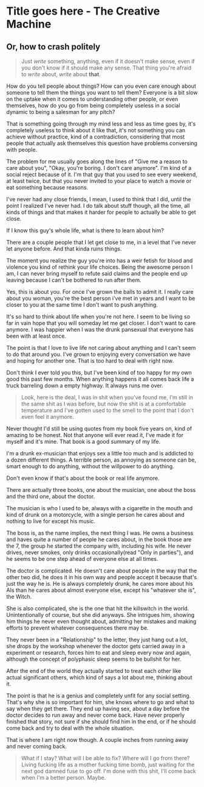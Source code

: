 # Title goes here - The Creative Machine
## Or, how to crash politely

> Just _write_ something, anything, even if it doesn't make sense, even if you don't know if it should make any sense. That thing you're afraid to _write_ about, _write_ about __that__.

How do you tell people about things? How can you even care enough about someone to tell them the things you want to tell them? Everyone is a bit slow on the uptake when it comes to understanding other people, or even themselves, how do you go from being completely useless in a social dynamic to being a salesman for any pitch?

That is something going through my mind less and less as time goes by, it's completely useless to think about it like that, it's not something you can achieve without practice, kind of a contradiction, considering that most people that actually ask themselves this question have problems conversing with people.

The problem for me usually goes along the lines of "Give me a reason to care about you", "Okay, you're boring. I don't care anymore". I'm kind of a social reject because of it. I'm that guy that you used to see every weekend, at least twice, but that you never invited to your place to watch a movie or eat something because reasons.

I've never had any close friends, I mean, I used to think that I did, until the point I realized I've never had. I do talk about stuff though, all the time, all kinds of things and that makes it harder for people to actually be able to get close.

If I know this guy's whole life, what is there to learn about him?

There are a couple people that I let get close to me, in a level that I've never let anyone before. And that kinda ruins things.

The moment you realize the guy you're into has a weir fetish for blood and violence you kind of rethink your life choices. Being the awesome person I am, I can never bring myself to refute said claims and the people end up leaving because I can't be bothered to run after them.

Yes, this is about you. For once I've grown the balls to admit it. I really care about you woman, you're the best person i've met in years and I want to be closer to you at the same time I don't want to push anything.

It's so hard to think about life when you're not here. I seem to be living so far in vain hope that you will someday let me get closer. I don't want to care anymore. I was happier when I was the drunk pansexual that everyone has been with at least once.

The point is that I love to live life not caring about anything and I can't seem to do that around you. I've grown to enjoying every conversation we have and hoping for another one. That is too hard to deal with right now.

Don't think I ever told you this, but I've been kind of too happy for my own good this past few months. When anything happens it all comes back life a truck barreling down a empty highway. It always runs me over.

>Look, here is the deal, I was in shit when you've found me, I'm still in the same shit as I was before, but now the shit is at a comfortable temperature and I've gotten used to the smell to the point that I don't even feel it anymore.

Never thought I'd still be using quotes from my book five years on, kind of amazing to be honest. Not that anyone will ever read it, I've made it for myself and it's mine. That book is a good summary of my life.

I'm a drunk ex-musician that enjoys sex a little too much and is addicted to a dozen different things. A terrible person, as annoying as someone can be, smart enough to do anything, without the willpower to do anything.

Don't even know if that's about the book or real life anymore.

There are actually three books, one about the musician, one about the boss and the third one, about the doctor.

The musician is who I used to be, always with a cigarette in the mouth and kind of drunk on a motorcycle, with a single person he cares about and nothing to live for except his music.

The boss is, as the name implies, the next thing I was. He owns a business and haves quite a number of people he cares about, in the book those are the 7, the group he started the company with, including his wife. He never drives, never smokes, only drinks occasionally(read "Only in parties"), and he seems to be one step ahead of everyone else at all times.

The doctor is complicated. He doesn't care about people in the way that the other two did, he does it in his own way and people accept it because that's just the way he is. He is always completely drunk, he cares more about his AIs than he cares about almost everyone else, except his "whatever she is", the Witch.

She is also complicated, she is the one that hit the killswitch in the world. Unintentionally of course, but she did anyways. She intrigues him, showing him things he never even thought about, admitting her mistakes and making efforts to prevent whatever consequences there may be.

They never been in a "Relationship" to the letter, they just hang out a lot, she drops by the workshop whenever the doctor gets carried away in a experiment or research, forces him to eat and sleep every now and again, although the concept of polyphasic sleep seems to be bullshit for her.

After the end of the world they actually started to treat each other like actual significant others, which kind of says a lot about me, thinking about it.

The point is that he is a genius and completely unfit for any social setting. That's why she is so important for him, she knows where to go and what to say when they get there. They end up having sex, about a day before the doctor decides to run away and never come back. Have never properly finished that story, not sure if she should find him in the end, or if he should come back and try to deal with the whole situation.

That is where I am right now though. A couple inches from running away and never coming back.

> What if I stay? What will I be able to fix? Where will I go from there? Living fucking life as a mother fucking time bomb, just waiting for the next god damned fuse to go off. I'm done with this shit, I'll come back when I'm a better person. Maybe.
